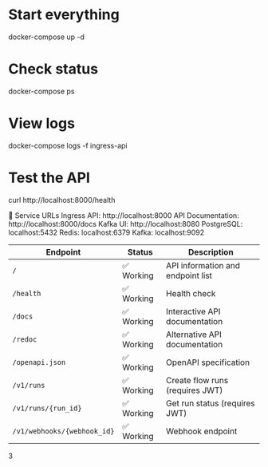 # Start everything
docker-compose up -d

# Check status
docker-compose ps

# View logs
docker-compose logs -f ingress-api

# Test the API
curl http://localhost:8000/health



🔗 Service URLs
Ingress API: http://localhost:8000
API Documentation: http://localhost:8000/docs
Kafka UI: http://localhost:8080
PostgreSQL: localhost:5432
Redis: localhost:6379
Kafka: localhost:9092


| Endpoint                   | Status       | Description |
|----------------------------|--------------|-------------|
| `/`                        | ✅ Working   | API information and endpoint list |
| `/health`                  | ✅ Working   | Health check |
| `/docs`                    | ✅ Working   | Interactive API documentation |
| `/redoc`                   | ✅ Working   | Alternative API documentation |
| `/openapi.json`            | ✅ Working   | OpenAPI specification |
| `/v1/runs`                 | ✅ Working   | Create flow runs (requires JWT) |
| `/v1/runs/{run_id}`        | ✅ Working   | Get run status (requires JWT) |
| `/v1/webhooks/{webhook_id}`| ✅ Working   | Webhook endpoint |




3